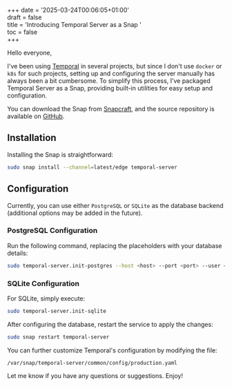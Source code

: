 +++
date = '2025-03-24T00:06:05+01:00'  
draft = false  
title = 'Introducing Temporal Server as a Snap  '  
toc = false  
+++  

Hello everyone,  

I've been using [Temporal](https://temporal.io/) in several projects, but since I don't use `docker` or `k8s` for such projects, setting up and configuring the server manually has always been a bit cumbersome. To simplify this process, I’ve packaged Temporal Server as a Snap, providing built-in utilities for easy setup and configuration.  

You can download the Snap from [Snapcraft](https://snapcraft.io/temporal-server), and the source repository is available on [GitHub](https://github.com/r00ta/temporal-server-snap).  

## Installation  

Installing the Snap is straightforward:  

```bash
sudo snap install --channel=latest/edge temporal-server
```  

## Configuration  

Currently, you can use either `PostgreSQL` or `SQLite` as the database backend (additional options may be added in the future).  

### PostgreSQL Configuration  

Run the following command, replacing the placeholders with your database details:  

```bash
sudo temporal-server.init-postgres --host <host> --port <port> --user <user> --password <password>
```  

### SQLite Configuration  

For SQLite, simply execute:  

```bash
sudo temporal-server.init-sqlite
```  

After configuring the database, restart the service to apply the changes:  

```bash
sudo snap restart temporal-server
```  

You can further customize Temporal's configuration by modifying the file:  

```
/var/snap/temporal-server/common/config/production.yaml
```  

Let me know if you have any questions or suggestions. Enjoy!  
